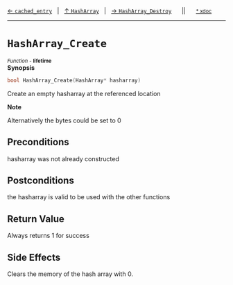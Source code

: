 [&#8592; `cached_entry`](HTL_hasharray.t.h--hasharray--cached_entry.md)&nbsp;&nbsp;&nbsp;|&nbsp;&nbsp;&nbsp;[&#8593; `HashArray`](HTL_hasharray.t.h--hasharray.md)&nbsp;&nbsp;&nbsp;|&nbsp;&nbsp;&nbsp;[&#8594; `HashArray_Destroy`](HTL_hasharray.t.h--hasharray--hasharray_destroy.md)&nbsp;&nbsp;&nbsp;&nbsp;&nbsp;&nbsp;||&nbsp;&nbsp;&nbsp;&nbsp;&nbsp;&nbsp;<small>[\* xdoc](../xdoc/HTL_hasharray.t.h.xmd#L58)</small>
***

# `HashArray_Create`
<small>*Function* - **lifetime**</small>  
**Synopsis**

```cpp
bool HashArray_Create(HashArray* hasharray)
```


Create an empty hasharray at the referenced location


**Note**  

Alternatively the bytes could be set to 0


## Preconditions

hasharray was not already constructed

## Postconditions

the hasharray is valid to be used with the other functions

## Return Value

Always returns 1 for success

## Side Effects

Clears the memory of the hash array with 0.


